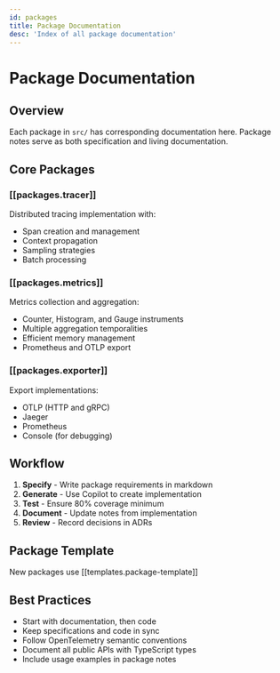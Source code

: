 ```yaml
---
id: packages
title: Package Documentation
desc: 'Index of all package documentation'
---
```


# Package Documentation

## Overview

Each package in `src/` has corresponding documentation here.
Package notes serve as both specification and living documentation.

## Core Packages

### [[packages.tracer]]

Distributed tracing implementation with:

- Span creation and management
- Context propagation
- Sampling strategies
- Batch processing

### [[packages.metrics]]

Metrics collection and aggregation:

- Counter, Histogram, and Gauge instruments
- Multiple aggregation temporalities
- Efficient memory management
- Prometheus and OTLP export

### [[packages.exporter]]

Export implementations:

- OTLP (HTTP and gRPC)
- Jaeger
- Prometheus
- Console (for debugging)

## Workflow

1. **Specify** - Write package requirements in markdown
2. **Generate** - Use Copilot to create implementation
3. **Test** - Ensure 80% coverage minimum
4. **Document** - Update notes from implementation
5. **Review** - Record decisions in ADRs

## Package Template

New packages use [[templates.package-template]]

## Best Practices

- Start with documentation, then code
- Keep specifications and code in sync
- Follow OpenTelemetry semantic conventions
- Document all public APIs with TypeScript types
- Include usage examples in package notes
